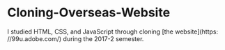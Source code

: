 # Cloning-Overseas-Website
I studied HTML, CSS, and JavaScript through cloning [the website](https: //99u.adobe.com/) during the 2017-2 semester.
